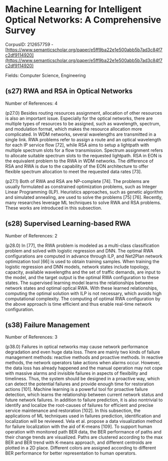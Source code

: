 # Machine Learning for Intelligent Optical Networks: A Comprehensive Survey

CorpusID: 212657759 - [https://www.semanticscholar.org/paper/e5ff9ba22e1e500abb5b7ad3c84f7c2df9114920](https://www.semanticscholar.org/paper/e5ff9ba22e1e500abb5b7ad3c84f7c2df9114920)

Fields: Computer Science, Engineering

## (s27) RWA and RSA in Optical Networks
Number of References: 4

(p27.0) Besides routing resources assignment, allocation of other resources is also an important issue. Especially for the optical networks, there are multiple types of resources to be assigned, such as wavelength, spectrum, and modulation format, which makes the resource allocation more complicated. In WDM networks, several wavelengths are transmitted in a single link. RWA problems refer to assign a route and an optical wavelength for each IP service flow [72], while RSA aims to setup a lightpath with multiple spectrum slots for a flow transmission. Spectrum assignment refers to allocate suitable spectrum slots to the requested lightpath. RSA in EON is the equivalent problem to the RWA in WDM networks. The difference of RSA and RWA is due to the capability of the EON architecture to offer flexible spectrum allocation to meet the requested data rates [73].

(p27.1) Both of RWA and RSA are NP-complete [74]. The problems are usually formulated as constrained optimization problems, such as Integer Linear Programming (ILP). Heuristics approaches, such as genetic algorithm and simulated annealing, are used to solve the problems [75] [76]. Recently, many researches leverage ML techniques to solve RWA and RSA problems. These works are introduced in this subsection.
## (s28) Supervised Learning-based RWA
Number of References: 2

(p28.0) In [77], the RWA problem is modeled as a multi-class classification problem and solved with logistic regression and DNN. The optimal RWA configurations are computed in advance through ILP, and Net2Plan network optimization tool [66] is used to obtain training samples. When training the logistic regression and DNN models, network states include topology, capacity, available wavelengths and the set of traffic demands, are input to the model, and the target output is the optimal RWA configuration to these states. The supervised learning model learns the relationships between network states and optimal optical RWA. With these learned relationships, computing the optimal solution with ILP is not necessary, which avoids high computational complexity. The computing of optimal RWA configuration by the above approach is time efficient and thus enable real-time network configuration.
## (s38) Failure Management
Number of References: 3

(p38.0) Failures in optical networks may cause network performance degradation and even huge data loss. There are mainly two kinds of failure management methods: reactive methods and proactive methods. In reactive methods, the network operators take actions when alarms occur. However, the data loss has already happened and the manual operation may not cope with massive alarms and invisible failures in aspects of flexibility and timeliness. Thus, the system should be designed in a proactive way, which can detect the potential failures and provide enough time for restoration actions [101]. Machine learning is a powerful tool for proactive failure detection, which learns the relationship between current network status and future network failures. In addition to failure prediction, it is also nontrivial to identify and localize the root-causes of failures for efficient and precise service maintenance and restoration [102]. In this subsection, the applications of ML techniques used in failures prediction, identification and localization will be reviewed. Vela et al. propose a data visualization method for failure localization with the aid of K-means [109]. To support human operation with monitored path BER data, the BER performance of paths and their change trends are visualized. Paths are clustered according to the max BER and BER trend with K-means approach, and different centroids are plotted in a 2D place. Different colors are assigned according to different BER performance for better representation to human operators.
